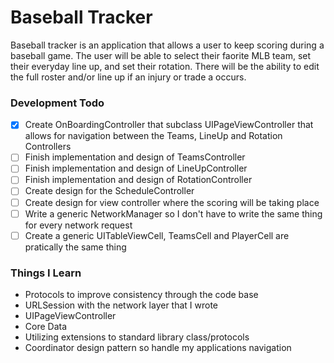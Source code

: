 # Baseball Tracker
Baseball tracker is an application that allows a user to keep scoring during a baseball game. The user will be able to select their faorite MLB team, set their everyday line up, and set their rotation. There will be the ability to edit the full roster and/or line up if an injury or trade a occurs.

### Development Todo
- [X] Create OnBoardingController that subclass UIPageViewController that allows for navigation between the Teams, LineUp and Rotation Controllers
- [ ] Finish implementation and design of TeamsController
- [ ] Finish implementation and design of LineUpController
- [ ] Finish implementation and design of RotationController
- [ ] Create design for the ScheduleController
- [ ] Create design for view controller where the scoring will be taking place
- [ ] Write a generic NetworkManager so I don't have to write the same thing for every network request
- [ ] Create a generic UITableViewCell, TeamsCell and PlayerCell are pratically the same thing

### Things I Learn
 - Protocols to improve consistency through the code base
 - URLSession with the network layer that I wrote
 - UIPageViewController
 - Core Data
 - Utilizing extensions to standard library class/protocols 
 - Coordinator design pattern so handle my applications navigation
